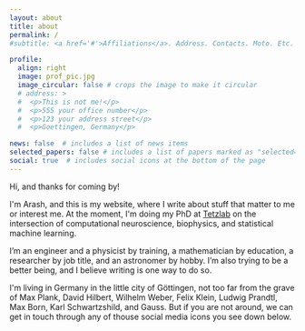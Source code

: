 ```yaml
---
layout: about
title: about
permalink: /
#subtitle: <a href='#'>Affiliations</a>. Address. Contacts. Moto. Etc.

profile:
  align: right
  image: prof_pic.jpg
  image_circular: false # crops the image to make it circular
  # address: >
  #  <p>This is not me!</p>
  #  <p>555 your office number</p>
  #  <p>123 your address street</p>
  #  <p>Goettingen, Germany</p>

news: false  # includes a list of news items
selected_papers: false # includes a list of papers marked as "selected={true}"
social: true  # includes social icons at the bottom of the page
---
```


Hi, and thanks for coming by!

I'm Arash, and this is my website, where I write about stuff that matter to me or interest me. At the moment, I'm doing my PhD at [Tetzlab](tetzlab.com) on the intersection of computational neuroscience, biophysics, and statistical machine learning. 

I’m an engineer and a physicist by training, a mathematician by education, a researcher by job title, and an astronomer by hobby. I’m also trying to be a better being, and I believe writing is one way to do so.

I'm living in Germany in the little city of Göttingen, not too far from the grave of Max Plank, David Hilbert, Wilhelm Weber, Felix Klein, Ludwig Prandtl, Max Born, Karl Schwartzshild, and Gauss. But if you are not around, we can get in touch through any of thouse social media icons you see down below. 

